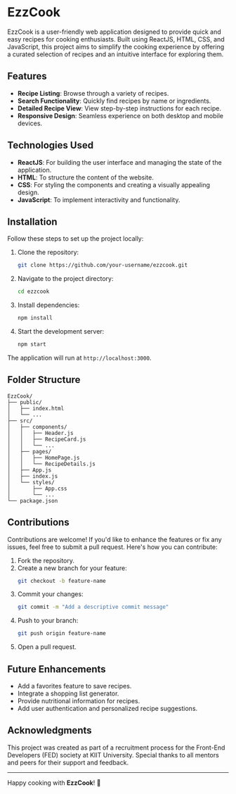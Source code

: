 # EzzCook

EzzCook is a user-friendly web application designed to provide quick and easy recipes for cooking enthusiasts. Built using ReactJS, HTML, CSS, and JavaScript, this project aims to simplify the cooking experience by offering a curated selection of recipes and an intuitive interface for exploring them.

## Features

- **Recipe Listing**: Browse through a variety of recipes.
- **Search Functionality**: Quickly find recipes by name or ingredients.
- **Detailed Recipe View**: View step-by-step instructions for each recipe.
- **Responsive Design**: Seamless experience on both desktop and mobile devices.

## Technologies Used

- **ReactJS**: For building the user interface and managing the state of the application.
- **HTML**: To structure the content of the website.
- **CSS**: For styling the components and creating a visually appealing design.
- **JavaScript**: To implement interactivity and functionality.

## Installation

Follow these steps to set up the project locally:

1. Clone the repository:
   ```bash
   git clone https://github.com/your-username/ezzcook.git
   ```

2. Navigate to the project directory:
   ```bash
   cd ezzcook
   ```

3. Install dependencies:
   ```bash
   npm install
   ```

4. Start the development server:
   ```bash
   npm start
   ```

The application will run at `http://localhost:3000`.

## Folder Structure

```
EzzCook/
├── public/
│   ├── index.html
│   └── ...
├── src/
│   ├── components/
│   │   ├── Header.js
│   │   ├── RecipeCard.js
│   │   └── ...
│   ├── pages/
│   │   ├── HomePage.js
│   │   └── RecipeDetails.js
│   ├── App.js
│   ├── index.js
│   └── styles/
│       ├── App.css
│       └── ...
└── package.json
```

## Contributions

Contributions are welcome! If you'd like to enhance the features or fix any issues, feel free to submit a pull request. Here's how you can contribute:

1. Fork the repository.
2. Create a new branch for your feature:
   ```bash
   git checkout -b feature-name
   ```
3. Commit your changes:
   ```bash
   git commit -m "Add a descriptive commit message"
   ```
4. Push to your branch:
   ```bash
   git push origin feature-name
   ```
5. Open a pull request.

## Future Enhancements

- Add a favorites feature to save recipes.
- Integrate a shopping list generator.
- Provide nutritional information for recipes.
- Add user authentication and personalized recipe suggestions.

## Acknowledgments

This project was created as part of a recruitment process for the Front-End Developers (FED) society at KIIT University. Special thanks to all mentors and peers for their support and feedback.


---

Happy cooking with **EzzCook**! 🎉
